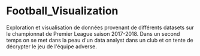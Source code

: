 # Football_Visualization
Exploration et visualisation de données provenant de différents datasets sur le championnat de Premier League saison 2017-2018. Dans un second temps on se met dans la peau d'un data analyst dans un club et on tente de décrypter le jeu de l'équipe adverse.
